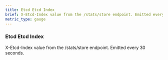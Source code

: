 ```yaml
---
title: Etcd Etcd Index
brief: X-Etcd-Index value from the /stats/store endpoint. Emitted every 30 seconds.
metric_type: gauge
---
```


### Etcd Etcd Index

X-Etcd-Index value from the /stats/store endpoint. Emitted every 30 seconds.